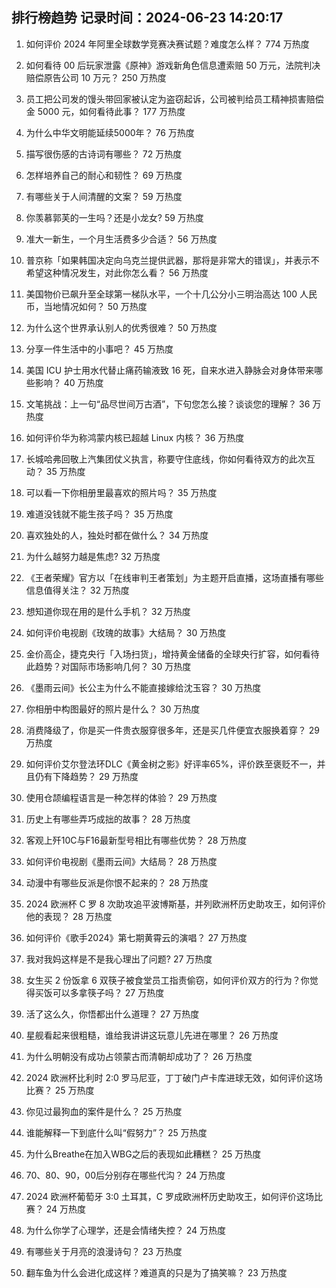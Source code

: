 
## 排行榜趋势 记录时间：2024-06-23 14:20:17
  
  1. 如何评价 2024 年阿里全球数学竞赛决赛试题？难度怎么样？ 774 万热度
    
  2. 如何看待 00 后玩家泄露《原神》游戏新角色信息遭索赔 50 万元，法院判决赔偿原告公司 10 万元？ 250 万热度
    
  3. 员工把公司发的馒头带回家被认定为盗窃起诉，公司被判给员工精神损害赔偿金 5000 元，如何看待此事？ 177 万热度
    
  4. 为什么中华文明能延续5000年？ 76 万热度
    
  5. 描写很伤感的古诗词有哪些？ 72 万热度
    
  6. 怎样培养自己的耐心和韧性？ 69 万热度
    
  7. 有哪些关于人间清醒的文案？ 59 万热度
    
  8. 你羡慕郭芙的一生吗？还是小龙女? 59 万热度
    
  9. 准大一新生，一个月生活费多少合适？ 56 万热度
    
  10. 普京称「如果韩国决定向乌克兰提供武器，那将是非常大的错误」，并表示不希望这种情况发生，对此你怎么看？ 56 万热度
    
  11. 美国物价已飙升至全球第一梯队水平，一个十几公分小三明治高达 100 人民币，当地情况如何？ 50 万热度
    
  12. 为什么这个世界承认别人的优秀很难？ 50 万热度
    
  13. 分享一件生活中的小事吧？ 45 万热度
    
  14. 美国 ICU 护士用水代替止痛药输液致 16 死，自来水进入静脉会对身体带来哪些影响？ 40 万热度
    
  15. 文笔挑战：上一句“品尽世间万古酒”，下句您怎么接？谈谈您的理解？ 36 万热度
    
  16. 如何评价华为称鸿蒙内核已超越 Linux 内核？ 36 万热度
    
  17. 长城哈弗回敬上汽集团仗义执言，称要守住底线，你如何看待双方的此次互动？ 35 万热度
    
  18. 可以看一下你相册里最喜欢的照片吗？ 35 万热度
    
  19. 难道没钱就不能生孩子吗？ 35 万热度
    
  20. 喜欢独处的人，独处时都在做什么？ 34 万热度
    
  21. 为什么越努力越是焦虑? 32 万热度
    
  22. 《王者荣耀》官方以「在线审判王者策划」为主题开启直播，这场直播有哪些信息值得关注？ 32 万热度
    
  23. 想知道你现在用的是什么手机？ 32 万热度
    
  24. 如何评价电视剧《玫瑰的故事》大结局？ 30 万热度
    
  25. 金价高企，捷克央行「入场扫货」，增持黄金储备的全球央行扩容，如何看待此趋势？对国际市场影响几何？ 30 万热度
    
  26. 《墨雨云间》长公主为什么不能直接嫁给沈玉容？ 30 万热度
    
  27. 你相册中构图最好的照片是什么？ 30 万热度
    
  28. 消费降级了，你是买一件贵衣服穿很多年，还是买几件便宜衣服换着穿？ 29 万热度
    
  29. 如何评价艾尔登法环DLC《黄金树之影》好评率65%，评价跌至褒贬不一，并且仍有下降趋势？ 29 万热度
    
  30. 使用仓颉编程语言是一种怎样的体验？ 29 万热度
    
  31. 历史上有哪些弄巧成拙的故事？ 28 万热度
    
  32. 客观上歼10C与F16最新型号相比有哪些优势？ 28 万热度
    
  33. 如何评价电视剧《墨雨云间》大结局？ 28 万热度
    
  34. 动漫中有哪些反派是你恨不起来的？ 28 万热度
    
  35. 2024 欧洲杯 C 罗 8 次助攻追平波博斯基，并列欧洲杯历史助攻王，如何评价他的表现？ 28 万热度
    
  36. 如何评价《歌手2024》第七期黄霄云的演唱？ 27 万热度
    
  37. 我对我妈这样是不是我心理出了问题? 27 万热度
    
  38. 女生买 2 份饭拿 6 双筷子被食堂员工指责偷窃，如何评价双方的行为？你觉得买饭可以多拿筷子吗？ 27 万热度
    
  39. 活了这么久，你悟都出什么道理？ 27 万热度
    
  40. 星舰看起来很粗糙，谁给我讲讲这玩意儿先进在哪里？ 26 万热度
    
  41. 为什么明朝没有成功占领蒙古而清朝却成功了？ 26 万热度
    
  42. 2024 欧洲杯比利时 2:0 罗马尼亚，丁丁破门卢卡库进球无效，如何评价这场比赛？ 25 万热度
    
  43. 你见过最狗血的案件是什么？ 25 万热度
    
  44. 谁能解释一下到底什么叫“假努力”？ 25 万热度
    
  45. 为什么Breathe在加入WBG之后的表现如此糟糕？ 25 万热度
    
  46. 70、80、90，00后分别存在哪些代沟？ 24 万热度
    
  47. 2024 欧洲杯葡萄牙 3:0 土耳其，C 罗成欧洲杯历史助攻王，如何评价这场比赛？ 24 万热度
    
  48. 为什么你学了心理学，还是会情绪失控？ 24 万热度
    
  49. 有哪些关于月亮的浪漫诗句？ 23 万热度
    
  50. 翻车鱼为什么会进化成这样？难道真的只是为了搞笑嘛？ 23 万热度
    
